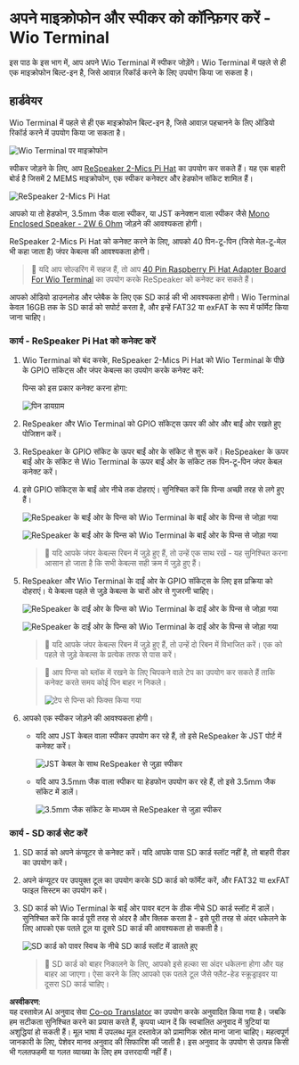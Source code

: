 <!--
CO_OP_TRANSLATOR_METADATA:
{
  "original_hash": "93d352de36526b8990e41dd538100324",
  "translation_date": "2025-08-25T17:57:18+00:00",
  "source_file": "6-consumer/lessons/1-speech-recognition/wio-terminal-microphone.md",
  "language_code": "hi"
}
-->
# अपने माइक्रोफोन और स्पीकर को कॉन्फ़िगर करें - Wio Terminal

इस पाठ के इस भाग में, आप अपने Wio Terminal में स्पीकर जोड़ेंगे। Wio Terminal में पहले से ही एक माइक्रोफोन बिल्ट-इन है, जिसे आवाज़ रिकॉर्ड करने के लिए उपयोग किया जा सकता है।

## हार्डवेयर

Wio Terminal में पहले से ही एक माइक्रोफोन बिल्ट-इन है, जिसे आवाज़ पहचानने के लिए ऑडियो रिकॉर्ड करने में उपयोग किया जा सकता है।

![Wio Terminal पर माइक्रोफोन](../../../../../translated_images/wio-mic.3f8c843dbe8ad917424037a93e3d25c62634add00a04dd8e091317b5a7a90088.hi.png)

स्पीकर जोड़ने के लिए, आप [ReSpeaker 2-Mics Pi Hat](https://www.seeedstudio.com/ReSpeaker-2-Mics-Pi-HAT.html) का उपयोग कर सकते हैं। यह एक बाहरी बोर्ड है जिसमें 2 MEMS माइक्रोफोन, एक स्पीकर कनेक्टर और हेडफोन सॉकेट शामिल हैं।

![ReSpeaker 2-Mics Pi Hat](../../../../../translated_images/respeaker.f5d19d1c6b14ab1676d24ac2764e64fac5339046ae07be8b45ce07633d61b79b.hi.png)

आपको या तो हेडफोन, 3.5mm जैक वाला स्पीकर, या JST कनेक्शन वाला स्पीकर जैसे [Mono Enclosed Speaker - 2W 6 Ohm](https://www.seeedstudio.com/Mono-Enclosed-Speaker-2W-6-Ohm-p-2832.html) जोड़ने की आवश्यकता होगी।

ReSpeaker 2-Mics Pi Hat को कनेक्ट करने के लिए, आपको 40 पिन-टू-पिन (जिसे मेल-टू-मेल भी कहा जाता है) जंपर केबल्स की आवश्यकता होगी।

> 💁 यदि आप सोल्डरिंग में सहज हैं, तो आप [40 Pin Raspberry Pi Hat Adapter Board For Wio Terminal](https://www.seeedstudio.com/40-Pin-Raspberry-Pi-Hat-Adapter-Board-For-Wio-Terminal-p-4730.html) का उपयोग करके ReSpeaker को कनेक्ट कर सकते हैं।

आपको ऑडियो डाउनलोड और प्लेबैक के लिए एक SD कार्ड की भी आवश्यकता होगी। Wio Terminal केवल 16GB तक के SD कार्ड को सपोर्ट करता है, और इन्हें FAT32 या exFAT के रूप में फॉर्मेट किया जाना चाहिए।

### कार्य - ReSpeaker Pi Hat को कनेक्ट करें

1. Wio Terminal को बंद करके, ReSpeaker 2-Mics Pi Hat को Wio Terminal के पीछे के GPIO सॉकेट्स और जंपर केबल्स का उपयोग करके कनेक्ट करें:

    पिन्स को इस प्रकार कनेक्ट करना होगा:

    ![पिन डायग्राम](../../../../../translated_images/wio-respeaker-wiring-0.767f80aa6508103880d256cdf99ee7219e190db257c7261e4aec219759dc67b9.hi.png)

1. ReSpeaker और Wio Terminal को GPIO सॉकेट्स ऊपर की ओर और बाईं ओर रखते हुए पोजिशन करें।

1. ReSpeaker के GPIO सॉकेट के ऊपर बाईं ओर के सॉकेट से शुरू करें। ReSpeaker के ऊपर बाईं ओर के सॉकेट से Wio Terminal के ऊपर बाईं ओर के सॉकेट तक पिन-टू-पिन जंपर केबल कनेक्ट करें।

1. इसे GPIO सॉकेट्स के बाईं ओर नीचे तक दोहराएं। सुनिश्चित करें कि पिन्स अच्छी तरह से लगे हुए हैं।

    ![ReSpeaker के बाईं ओर के पिन्स को Wio Terminal के बाईं ओर के पिन्स से जोड़ा गया](../../../../../translated_images/wio-respeaker-wiring-1.8d894727f2ba24004824ee5e06b83b6d10952550003a3efb603182121521b0ef.hi.png)

    ![ReSpeaker के बाईं ओर के पिन्स को Wio Terminal के बाईं ओर के पिन्स से जोड़ा गया](../../../../../translated_images/wio-respeaker-wiring-2.329e1cbd306e754f8ffe56f9294794f4a8fa123860d76067a79e9ea385d1bf56.hi.png)

    > 💁 यदि आपके जंपर केबल्स रिबन में जुड़े हुए हैं, तो उन्हें एक साथ रखें - यह सुनिश्चित करना आसान हो जाता है कि सभी केबल्स सही क्रम में जुड़े हुए हैं।

1. ReSpeaker और Wio Terminal के दाईं ओर के GPIO सॉकेट्स के लिए इस प्रक्रिया को दोहराएं। ये केबल्स पहले से जुड़े केबल्स के चारों ओर से गुजरनी चाहिए।

    ![ReSpeaker के दाईं ओर के पिन्स को Wio Terminal के दाईं ओर के पिन्स से जोड़ा गया](../../../../../translated_images/wio-respeaker-wiring-3.75b0be447e2fa9307a6a954f9ae8a71b77e39ada6a5ef1a059d341dc850fd90c.hi.png)

    ![ReSpeaker के दाईं ओर के पिन्स को Wio Terminal के दाईं ओर के पिन्स से जोड़ा गया](../../../../../translated_images/wio-respeaker-wiring-4.aa9cd434d8779437de720cba2719d83992413caed1b620b6148f6c8924889afb.hi.png)

    > 💁 यदि आपके जंपर केबल्स रिबन में जुड़े हुए हैं, तो उन्हें दो रिबन में विभाजित करें। एक को पहले से जुड़े केबल्स के प्रत्येक तरफ से पास करें।

    > 💁 आप पिन्स को ब्लॉक में रखने के लिए चिपकने वाले टेप का उपयोग कर सकते हैं ताकि कनेक्ट करते समय कोई पिन बाहर न निकले।
    >
    > ![टेप से पिन्स को फिक्स किया गया](../../../../../translated_images/wio-respeaker-wiring-5.af117c20acf622f3cd656ccd8f4053f8845d6aaa3af164d24cb7dbd54a4bb470.hi.png)

1. आपको एक स्पीकर जोड़ने की आवश्यकता होगी।

    * यदि आप JST केबल वाला स्पीकर उपयोग कर रहे हैं, तो इसे ReSpeaker के JST पोर्ट में कनेक्ट करें।

      ![JST केबल के साथ ReSpeaker से जुड़ा स्पीकर](../../../../../translated_images/respeaker-jst-speaker.a441d177809df9458041a2012dd336dbb22c00a5c9642647109d2940a50d6fcc.hi.png)

    * यदि आप 3.5mm जैक वाला स्पीकर या हेडफोन उपयोग कर रहे हैं, तो इसे 3.5mm जैक सॉकेट में डालें।

      ![3.5mm जैक सॉकेट के माध्यम से ReSpeaker से जुड़ा स्पीकर](../../../../../translated_images/respeaker-35mm-speaker.ad79ef4f128c7751f0abf854869b6b779c90c12ae3e48909944a7e48aeee3c7e.hi.png)

### कार्य - SD कार्ड सेट करें

1. SD कार्ड को अपने कंप्यूटर से कनेक्ट करें। यदि आपके पास SD कार्ड स्लॉट नहीं है, तो बाहरी रीडर का उपयोग करें।

1. अपने कंप्यूटर पर उपयुक्त टूल का उपयोग करके SD कार्ड को फॉर्मेट करें, और FAT32 या exFAT फाइल सिस्टम का उपयोग करें।

1. SD कार्ड को Wio Terminal के बाईं ओर पावर बटन के ठीक नीचे SD कार्ड स्लॉट में डालें। सुनिश्चित करें कि कार्ड पूरी तरह से अंदर है और क्लिक करता है - इसे पूरी तरह से अंदर धकेलने के लिए आपको एक पतले टूल या दूसरे SD कार्ड की आवश्यकता हो सकती है।

    ![SD कार्ड को पावर स्विच के नीचे SD कार्ड स्लॉट में डालते हुए](../../../../../translated_images/wio-sd-card.acdcbe322fa4ee7f8f9c8cc015b3263964bb26ab5c7e25b41747988cc5280d64.hi.png)

    > 💁 SD कार्ड को बाहर निकालने के लिए, आपको इसे हल्का सा अंदर धकेलना होगा और यह बाहर आ जाएगा। ऐसा करने के लिए आपको एक पतले टूल जैसे फ्लैट-हेड स्क्रूड्राइवर या दूसरा SD कार्ड चाहिए।

**अस्वीकरण**:  
यह दस्तावेज़ AI अनुवाद सेवा [Co-op Translator](https://github.com/Azure/co-op-translator) का उपयोग करके अनुवादित किया गया है। जबकि हम सटीकता सुनिश्चित करने का प्रयास करते हैं, कृपया ध्यान दें कि स्वचालित अनुवाद में त्रुटियां या अशुद्धियां हो सकती हैं। मूल भाषा में उपलब्ध मूल दस्तावेज़ को प्रामाणिक स्रोत माना जाना चाहिए। महत्वपूर्ण जानकारी के लिए, पेशेवर मानव अनुवाद की सिफारिश की जाती है। इस अनुवाद के उपयोग से उत्पन्न किसी भी गलतफहमी या गलत व्याख्या के लिए हम उत्तरदायी नहीं हैं।
